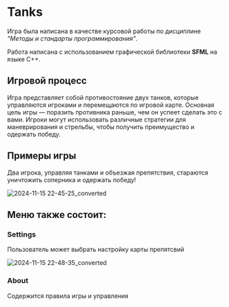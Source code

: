 # Tanks
Игра была написана в качестве курсовой работы по дисциплине *"Методы и стандарты программирования"*. 

Работа написана с использованием графической библиотеки **SFML** на языке С++.

## Игровой процесс
Игра представляет собой противостояние двух танков, которые управляются игроками и перемещаются по игровой карте. Основная цель игры — поразить противника раньше, чем он успеет сделать это с вами. Игроки могут использовать различные стратегии для маневрирования и стрельбы, чтобы получить преимущество и одержать победу.


## Примеры игры

Два игрока, управляя танками и объезжая препятствия, стараются уничтожить соперника и одержать победу!

![2024-11-15 22-45-25_converted](https://github.com/user-attachments/assets/0ce5b6f4-a3f0-42fe-bd35-210fc5f9e95f)

## Меню также состоит:

### Settings
Пользователь может выбрать настройку карты препятсвий 

![2024-11-15 22-48-35_converted](https://github.com/user-attachments/assets/cda56018-9c2e-4096-a01a-a2fbb7ae3d36)

### About
Содержится правила игры и управления
